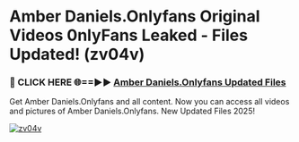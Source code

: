 # Amber Daniels.Onlyfans Original Videos 0nlyFans Leaked - Files Updated! (zv04v)

<h3>🔴 CLICK HERE 🌐==►► <a href="https://tinyurl.com/ehrbuxhb" rel="nofollow">Amber Daniels.Onlyfans Updated Files</a></h3>

Get Amber Daniels.Onlyfans and all content. Now you can access all videos and pictures of Amber Daniels.Onlyfans. New Updated Files 2025!

[![zv04v](https://i.imgur.com/lVYEuWS.gif)](https://tinyurl.com/ehrbuxhb)
